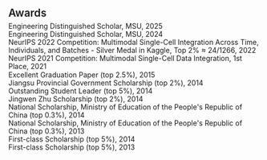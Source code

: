 

<h1 id="awards"></h1>

<h2 style="margin: 40px 0px 6px; font-weight: 600;">Awards</h2>
<!-- <h2 style="color: #d0021b; font-weight: 800; margin: 40px 0 20px;">Awards</h2> -->

<div style="margin: 0 0 10px 0; padding: 0; line-height: 1.15;">
  <div style="margin: 0; padding: 0;"> Engineering Distinguished Scholar, MSU, 2025 </div>
  <div style="margin: 0; padding: 0;"> Engineering Distinguished Scholar, MSU, 2024 </div>
  <div style="margin: 0; padding: 0;"> NeurIPS 2022 Competition: Multimodal Single-Cell Integration Across Time, Individuals, and Batches - Silver Medal in Kaggle, Top 2% ≈ 24/1266, 2022 </div>
  <div style="margin: 0; padding: 0;"> NeurIPS 2021 Competition: Multimodal Single-Cell Data Integration, 1st Place, 2021 </div>
  <div style="margin: 0; padding: 0;"> Excellent Graduation Paper (top 2.5%), 2015 </div>
  <div style="margin: 0; padding: 0;"> Jiangsu Provincial Government Scholarship (top 2%), 2014 </div>
  <div style="margin: 0; padding: 0;"> Outstanding Student Leader (top 5%), 2014 </div>
  <div style="margin: 0; padding: 0;"> Jingwen Zhu Scholarship (top 2%), 2014 </div>
  <div style="margin: 0; padding: 0;"> National Scholarship, Ministry of Education of the People's Republic of China (top 0.3%), 2014 </div>
  <div style="margin: 0; padding: 0;"> National Scholarship, Ministry of Education of the People's Republic of China (top 0.3%), 2013 </div>
  <div style="margin: 0; padding: 0;"> First-class Scholarship (top 5%), 2014 </div>
  <div style="margin: 0; padding: 0;"> First-class Scholarship (top 5%), 2013 </div>

</div>

